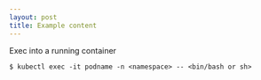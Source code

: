 ```yaml
---
layout: post
title: Example content
---
```



<div class="kube">
  Exec into a running container
</div>

```
$ kubectl exec -it podname -n <namespace> -- <bin/bash or sh>
```
